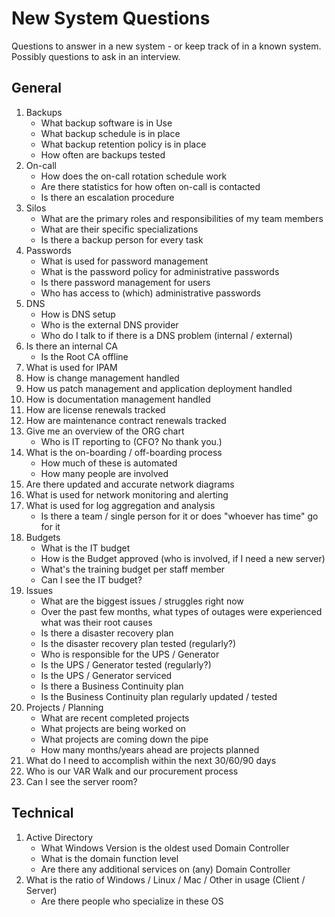 # New System Questions
Questions to answer in a new system - or keep track of in a known system. Possibly questions to ask in an interview.

## General
1. Backups 
   * What backup software is in Use
   * What backup schedule is in place
   * What backup retention policy is in place
   * How often are backups tested
2. On-call
   * How does the on-call rotation schedule work
   * Are there statistics for how often on-call is contacted
   * Is there an escalation procedure
3. Silos
   * What are the primary roles and responsibilities of my team members
   * What are their specific specializations
   * Is there a backup person for every task
4. Passwords
   * What is used for password management
   * What is the password policy for administrative passwords
   * Is there password management for users
   * Who has access to (which) administrative passwords
5. DNS
   * How is DNS setup
   * Who is the external DNS provider
   * Who do I talk to if there is a DNS problem (internal / external)
6. Is there an internal CA
   * Is the Root CA offline
7. What is used for IPAM
8. How is change management handled
9. How us patch management and application deployment handled
10. How is documentation management handled
11. How are license renewals tracked
12. How are maintenance contract renewals tracked
13. Give me an overview of the ORG chart
    * Who is IT reporting to (CFO? No thank you.)
14. What is the on-boarding / off-boarding process
    * How much of these is automated
    * How many people are involved
15. Are there updated and accurate network diagrams
16. What is used for network monitoring and alerting
17. What is used for log aggregation and analysis
    * Is there a team / single person for it or does "whoever has time" go for it
18. Budgets
    * What is the IT budget
    * How is the Budget approved (who is involved, if I need a new server)
    * What's the training budget per staff member
    * Can I see the IT budget?
19. Issues 
    * What are the biggest issues / struggles right now
    * Over the past few months, what types of outages were experienced what was their root causes
    * Is there a disaster recovery plan
    * Is the disaster recovery plan tested (regularly?)
    * Who is responsible for the UPS / Generator
    * Is the UPS / Generator tested (regularly?)
    * Is the UPS / Generator serviced
    * Is there a Business Continuity plan
    * Is the Business Continuity plan regularly updated / tested
20. Projects / Planning
    * What are recent completed projects
    * What projects are being worked on
    * What projects are coming down the pipe
    * How many months/years ahead are projects planned
21. What do I need to accomplish within the next 30/60/90 days
22. Who is our VAR Walk and our procurement process
23. Can I see the server room?

## Technical
1. Active Directory
    * What Windows Version is the oldest used Domain Controller
    * What is the domain function level
    * Are there any additional services on (any) Domain Controller
2. What is the ratio of Windows / Linux / Mac / Other in usage (Client / Server)
    * Are there people who specialize in these OS
